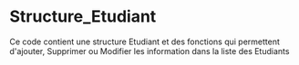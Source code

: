 # Structure_Etudiant
Ce code contient une structure Etudiant et des fonctions qui permettent d'ajouter, Supprimer ou Modifier les information dans la liste des Etudiants
